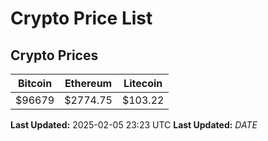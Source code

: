 # Crypto Price List

## Crypto Prices
| Bitcoin | Ethereum | Litecoin |
| ------- | -------- | -------- |
| $96679 | $2774.75 | $103.22 |
**Last Updated:** 2025-02-05 23:23 UTC
**Last Updated:** $DATE$
